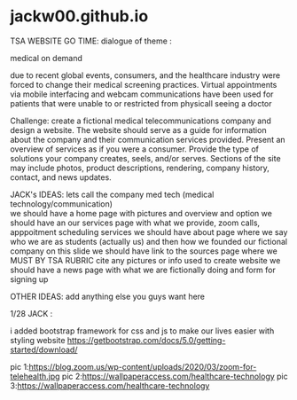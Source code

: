 # jackw00.github.io
TSA WEBSITE GO TIME: 
dialogue of theme :

medical on demand

due to recent global events, consumers, and the healthcare industry were forced to change their medical screening practices. 
Virtual appointments via mobile interfacing and webcam communications have been used for patients that were unable to or restricted from physicall seeing a doctor

Challenge: create a fictional medical telecommunications company and design a website. The website should serve as a guide for information about the company and their 
communication services provided. Present an overview of services as if you were a consumer. Provide the type of solutions your company creates, seels, and/or serves. 
Sections of the site may include photos, product descriptions, rendering, company history, contact, and news updates.



JACK's IDEAS:
lets call the company med tech (medical technology/communication)  
we should have a home page with pictures and overview and option
we should have an our services page with what we provide, zoom calls, apppoitment scheduling services
we should have about page  where we say who we are as students (actually us) and then how we founded our fictional company
  on this slide we should have link to the sources page where we MUST BY TSA RUBRIC cite any pictures or info used to create website
we should have a news page with what we are fictionally doing and form for signing up


OTHER IDEAS:
add anything else you guys want here



1/28 JACK : 

i added bootstrap framework for css and js to make our lives easier with styling website https://getbootstrap.com/docs/5.0/getting-started/download/

pic 1:https://blog.zoom.us/wp-content/uploads/2020/03/zoom-for-telehealth.jpg
pic 2:https://wallpaperaccess.com/healthcare-technology
pic 3:https://wallpaperaccess.com/healthcare-technology